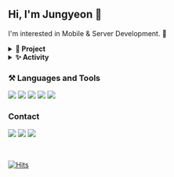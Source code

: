 
    
## Hi, I'm Jungyeon 👋

I'm interested in Mobile & Server Development. 🍒


<details>
  <summary><b>🌱 Project</b></summary>
<div markdown="1">       

  <br>
  
 헌혈 플랫폼 웹 서비스 & 데이터베이스 관리 시스템(2019.03 ~ 2019.06)<br>
 전동킥보드 안전 주행 알림 시스템(2020.07 ~ 2020.08)<br>
 웹 크롤링 데이터 기반 영화 추천 시스템 (2020.09, toy project)<br>
 칵테일 키트 스마트오더 앱 (2020.10 ~ 2021.02)<br>
 얼굴인식/검출 기반 AI 퍼스널 컨설팅 앱 (2021.03 ~ 2021.06)<br>
 논알콜 칵테일 mbti (2021.07 ~ 2021.08, toy project)
<br>
  
</div>
</details>


<details>
  <summary> <b>✨ Activity</b></summary>
<div markdown="1">     
  
<br>
  
 Award : 2017 세종대학교 코딩챌린지위크 장려상<br>
 Award : 2019 세종대학교 SW 코딩 경시대회 4등<br>
 Award : 2020 세종대학교 창업 아이디어 경진대회 장려상<br>
 Award : 2020 세종대학교 하계 스타트업 캠프 대상<br>
 Award : 행안부 주최 SW 개발보안 경진대회 본선<br>
 Award : 2020 세종대학교 피칭&멘토링 대회 우수상<br>
 Award : 2021 세종대학교 SW/AI 창의설계경진대회 최우수상<br>
 Award : 2021 세종대학교 SW/AI 창의설계경진대회 인기상<br>
 Start-up : 2020 예비 창업 패키지 비대면 분야 최우수 선정 <br>
 Start-up : 2020 건국대학교 실전 창업교육 수료 <br>
 Start-up : 창업팀 hellocock : Full-stack Developer <br>
 Exchange student : 프랑스 IT 대학 EPITA 교환학생<br>
 Researcher : 세종대학교 Argumented Reality/Mixed Reality 연구실 학부연구생<br>
 Circle : Central Makeus Challenge 8th Server Developer<br>



</div>
</details>
  

    
### ⚒ Languages and Tools

<a ><img src="https://img.shields.io/badge/Node.js-339933?style=flat-square&logo=Node.js&logoColor=white"/>
<a ><img src="https://img.shields.io/badge/Flutter-02569B?style=flat-square&logo=Flutter&logoColor=white"/>
<a ><img src="https://img.shields.io/badge/MySQL-4479A1?style=flat-square&logo=MySQL&logoColor=white"/>
<a ><img src="https://img.shields.io/badge/AWS-232F3E?style=flat-square&logo=Amazon AWS&logoColor=white"/>
<a ><img src="https://img.shields.io/badge/Firebase-FFCA28?style=flat-square&logo=Firebase&logoColor=black"/> </br>

### Contact
  <a ><img src="https://img.shields.io/badge/Mail-EA4335?style=flat-square&logo=Gmail&logoColor=white"/>
  <a ><img src="https://img.shields.io/badge/LinkedIn-0A66C2?style=flat-square&logo=LinkedIn&logoColor=white"/>
  <a ><img src="https://img.shields.io/badge/Instagram-E4405F?style=flat-square&logo=Instagram&logoColor=white"/>
<br>
    

<br>





     
[![Hits](https://hits.seeyoufarm.com/api/count/incr/badge.svg?url=https%3A%2F%2Fgithub.com%2Fyeonns2&count_bg=%2379C83D&title_bg=%23555555&icon=&icon_color=%23E7E7E7&title=hits&edge_flat=false)](https://hits.seeyoufarm.com)


